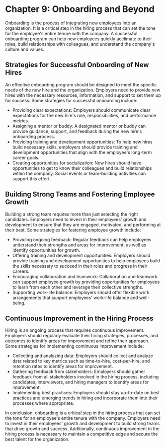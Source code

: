 Chapter 9: Onboarding and Beyond
================================

Onboarding is the process of integrating new employees into an organization. It is a critical step in the hiring process that can set the tone for the employee's entire tenure with the company. A successful onboarding program can help new employees quickly acclimate to their roles, build relationships with colleagues, and understand the company's culture and values.

Strategies for Successful Onboarding of New Hires
-------------------------------------------------

An effective onboarding program should be designed to meet the specific needs of the new hire and the organization. Employers need to provide new hires with the necessary resources, information, and support to set them up for success. Some strategies for successful onboarding include:

* Providing clear expectations: Employers should communicate clear expectations for the new hire's role, responsibilities, and performance metrics.
* Assigning a mentor or buddy: A designated mentor or buddy can provide guidance, support, and feedback during the new hire's onboarding process.
* Providing training and development opportunities: To help new hires build necessary skills, employers should provide training and development opportunities that align with the employee's long-term career goals.
* Creating opportunities for socialization: New hires should have opportunities to get to know their colleagues and build relationships within the company. Social events or team-building activities can support this effort.

Building Strong Teams and Fostering Employee Growth
---------------------------------------------------

Building a strong team requires more than just selecting the right candidates. Employers need to invest in their employees' growth and development to ensure that they are engaged, motivated, and performing at their best. Some strategies for fostering employee growth include:

* Providing ongoing feedback: Regular feedback can help employees understand their strengths and areas for improvement, as well as identify opportunities for growth.
* Offering training and development opportunities: Employers should provide training and development opportunities to help employees build the skills necessary to succeed in their roles and progress in their careers.
* Encouraging collaboration and teamwork: Collaboration and teamwork can support employee growth by providing opportunities for employees to learn from each other and leverage their collective strengths.
* Supporting work-life balance: Employers should offer flexible work arrangements that support employees' work-life balance and well-being.

Continuous Improvement in the Hiring Process
--------------------------------------------

Hiring is an ongoing process that requires continuous improvement. Employers should regularly evaluate their hiring strategies, processes, and outcomes to identify areas for improvement and refine their approach. Some strategies for implementing continuous improvement include:

* Collecting and analyzing data: Employers should collect and analyze data related to key metrics such as time-to-hire, cost-per-hire, and retention rates to identify areas for improvement.
* Gathering feedback from stakeholders: Employers should gather feedback from all stakeholders involved in the hiring process, including candidates, interviewers, and hiring managers to identify areas for improvement.
* Implementing best practices: Employers should stay up-to-date on best practices and emerging trends in hiring and incorporate them into their processes where appropriate.

In conclusion, onboarding is a critical step in the hiring process that can set the tone for an employee's entire tenure with the company. Employers need to invest in their employees' growth and development to build strong teams that drive growth and success. Additionally, continuous improvement in the hiring process is necessary to maintain a competitive edge and secure the best talent for the organization.
